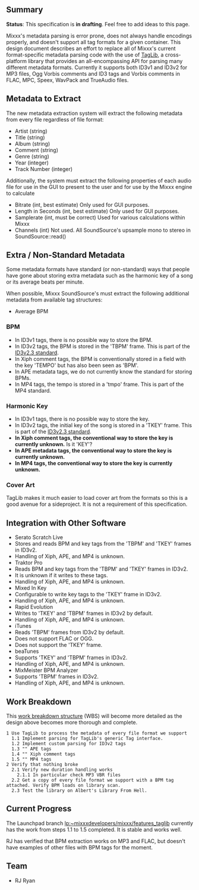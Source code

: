 ## Summary

**Status**: This specification is **in drafting**. Feel free to add
ideas to this page.

Mixxx's metadata parsing is error prone, does not always handle
encodings properly, and doesn't support all tag formats for a given
container. This design document describes an effort to replace all of
Mixxx's current format-specific metadata parsing code with the use of
[TagLib](http://developer.kde.org/~wheeler/taglib.html), a
cross-platform library that provides an all-encompassing API for parsing
many different metadata formats. Currently it supports both ID3v1 and
ID3v2 for MP3 files, Ogg Vorbis comments and ID3 tags and Vorbis
comments in FLAC, MPC, Speex, WavPack and TrueAudio files.

## Metadata to Extract

The new metadata extraction system will extract the following metadata
from every file regardless of file format:

  - Artist (string) 
  - Title (string) 
  - Album (string)
  - Comment (string)
  - Genre (string)
  - Year (integer)
  - Track Number (integer)

Additionally, the system must extract the following properties of each
audio file for use in the GUI to present to the user and for use by the
Mixxx engine to calculate

  - Bitrate (int, best estimate) Only used for GUI purposes.
  - Length in Seconds (int, best estimate) Only used for GUI purposes.
  - Samplerate (int, must be correct) Used for various calculations
    within Mixxx
  - Channels (int) Not used. All SoundSource's upsample mono to stereo
    in SoundSource::read()

## Extra / Non-Standard Metadata

Some metadata formats have standard (or non-standard) ways that people
have gone about storing extra metadata such as the harmonic key of a
song or its average beats per minute.

When possible, Mixxx SoundSource's must extract the following additional
metadata from available tag structures:

  - Average BPM

### BPM

  - In ID3v1 tags, there is no possible way to store the BPM.
  - In ID3v2 tags, the BPM is stored in the 'TBPM' frame. This is part
    of the [ID3v2.3
    standard](http://www.id3.org/id3v2.3.0#head-42b02d20fb8bf48e38ec5415e34909945dd849dc).
  - In Xiph comment tags, the BPM is conventionally stored in a field
    with the key 'TEMPO' but has also been seen as 'BPM'. 
  - In APE metadata tags, we do not currently know the standard for
    storing BPMs.
  - In MP4 tags, the tempo is stored in a 'tmpo' frame. This is part of
    the MP4 standard.

### Harmonic Key

  - In ID3v1 tags, there is no possible way to store the key.
  - In ID3v2 tags, the initial key of the song is stored in a 'TKEY'
    frame. This is part of the [ID3v2.3
    standard](http://www.id3.org/id3v2.3.0#head-42b02d20fb8bf48e38ec5415e34909945dd849dc).
  - **In Xiph comment tags, the conventional way to store the key is
    currently unknown.** Is it 'KEY'?
  - **In APE metadata tags, the conventional way to store the key is
    currently unknown.**
  - **In MP4 tags, the conventional way to store the key is currently
    unknown.**

### Cover Art

TagLib makes it much easier to load cover art from the formats so this
is a good avenue for a sideproject. It is not a requirement of this
specification.

## Integration with Other Software

  - Serato Scratch Live 
  - Stores and reads BPM and key tags from the 'TBPM' and 'TKEY' frames
    in ID3v2. 
  - Handling of Xiph, APE, and MP4 is unknown.
  - Traktor Pro
  - Reads BPM and key tags from the 'TBPM' and 'TKEY' frames in ID3v2. 
  - It is unknown if it writes to these tags. 
  - Handling of Xiph, APE, and MP4 is unknown.
  - Mixed In Key 
  - Configurable to write key tags to the 'TKEY' frame in ID3v2. 
  - Handling of Xiph, APE, and MP4 is unknown.
  - Rapid Evolution 
  - Writes to 'TKEY' and 'TBPM' frames in ID3v2 by default. 
  - Handling of Xiph, APE, and MP4 is unknown.
  - iTunes
  - Reads 'TBPM' frames from ID3v2 by default. 
  - Does not support FLAC or OGG. 
  - Does not support the 'TKEY' frame.
  - beaTunes 
  - Supports 'TKEY' and 'TBPM' frames in ID3v2. 
  - Handling of Xiph, APE, and MP4 is unknown.
  - MixMeister BPM Analyzer
  - Supports 'TBPM' frames in ID3v2. 
  - Handling of Xiph, APE, and MP4 is unknown.

## Work Breakdown

This [work breakdown
structure](http://en.wikipedia.org/wiki/Work_breakdown_structure) (WBS)
will become more detailed as the design above becomes more thorough and
complete.

    1 Use TagLib to process the metadata of every file format we support
      1.1 Implement parsing for TagLib's generic Tag interface.
      1.2 Implement custom parsing for ID3v2 tags
      1.3 "" APE tags
      1.4 "" Xiph comment tags
      1.5 "" MP4 tags
    2 Verify that nothing broke
      2.1 Verify new duration handling works
        2.1.1 In particular check MP3 VBR files
      2.2 Get a copy of every file format we support with a BPM tag attached. Verify BPM loads on library scan.
      2.3 Test the library on Albert's Library From Hell.

## Current Progress

The Launchpad branch
[lp:\~mixxxdevelopers/mixxx/features\_taglib](https://code.launchpad.net/~mixxxdevelopers/mixxx/features_taglib)
currently has the work from steps 1.1 to 1.5 completed. It is stable and
works well.

RJ has verified that BPM extraction works on MP3 and FLAC, but doesn't
have examples of other files with BPM tags for the moment.

## Team

  - RJ Ryan
